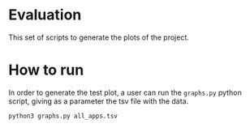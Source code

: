 # Evaluation

This set of scripts to generate the plots of the project.

# How to run

In order to generate the test plot, a user can run the `graphs.py` python script, giving as a parameter the tsv file with the data.

```
python3 graphs.py all_apps.tsv
```
